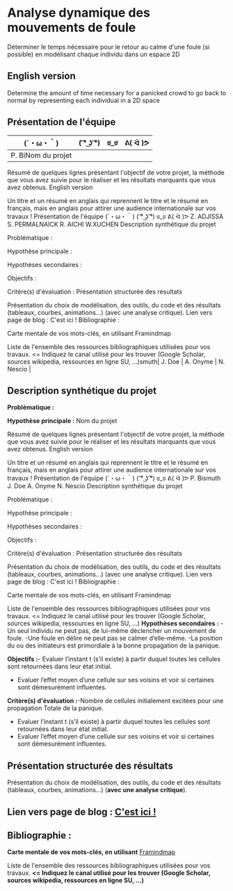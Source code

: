 # Analyse dynamique des mouvements de foule

Déterminer le temps nécessaire pour le retour au calme d'une foule (si possible) en modélisant chaque individu dans un espace 2D

## English version

Determine the amount of time necessary for a panicked crowd to go back to normal by representing each individual in a 2D space
## Présentation de l'équipe

|(´・ω・｀)| ( ͡° ͜ʖ ͡°) | ಠ_ಠ | ᕕ( ᐛ )ᕗ |
|-----|--|--|--|
| P. BiNom du projet

Résumé de quelques lignes présentant l'objectif de votre projet, la méthode que vous avez suivie pour le réaliser et les résultats marquants que vous avez obtenus.
English version

Un titre et un résumé en anglais qui reprennent le titre et le résumé en français, mais en anglais pour attirer une audience internationale sur vos travaux !
Présentation de l'équipe
(´・ω・｀) 	( ͡° ͜ʖ ͡°) 	ಠ_ಠ 	ᕕ( ᐛ )ᕗ
Z. ADJISSA 	S. PERMALNAICK 	R. AICHI 	W.XUCHEN 
Description synthétique du projet

Problématique :

Hypothèse principale :

Hypothèses secondaires :

Objectifs :

Critère(s) d'évaluation :
Présentation structurée des résultats

Présentation du choix de modélisation, des outils, du code et des résultats (tableaux, courbes, animations...) (avec une analyse critique).
Lien vers page de blog : C'est ici !
Bibliographie :

Carte mentale de vos mots-clés, en utilisant Framindmap

Liste de l'ensemble des ressources bibliographiques utilisées pour vos travaux. <= Indiquez le canal utilisé pour les trouver (Google Scholar, sources wikipedia, ressources en ligne SU, ...)smuth| J. Doe | A. Onyme  | N. Nescio  |


## Description synthétique du projet

**Problématique :** 

**Hypothèse principale :**
Nom du projet

Résumé de quelques lignes présentant l'objectif de votre projet, la méthode que vous avez suivie pour le réaliser et les résultats marquants que vous avez obtenus.
English version

Un titre et un résumé en anglais qui reprennent le titre et le résumé en français, mais en anglais pour attirer une audience internationale sur vos travaux !
Présentation de l'équipe
(´・ω・｀) 	( ͡° ͜ʖ ͡°) 	ಠ_ಠ 	ᕕ( ᐛ )ᕗ
P. Bismuth 	J. Doe 	A. Onyme 	N. Nescio
Description synthétique du projet

Problématique :

Hypothèse principale :

Hypothèses secondaires :

Objectifs :

Critère(s) d'évaluation :
Présentation structurée des résultats

Présentation du choix de modélisation, des outils, du code et des résultats (tableaux, courbes, animations...) (avec une analyse critique).
Lien vers page de blog : C'est ici !
Bibliographie :

Carte mentale de vos mots-clés, en utilisant Framindmap

Liste de l'ensemble des ressources bibliographiques utilisées pour vos travaux. <= Indiquez le canal utilisé pour les trouver (Google Scholar, sources wikipedia, ressources en ligne SU, ...)
**Hypothèses secondaires :** -Un seul individu ne peut pas, de lui-même déclencher un mouvement de foule.
-Une foule en délire ne peut pas se calmer d’elle-même.
-La position du ou des initiateurs est primordiale à la bonne propagation de la panique.

**Objectifs :**- Evaluer l’instant t (s’il existe) à partir duquel toutes les cellules sont retournées dans leur état initial.
- Evaluer l’effet moyen d’une cellule sur ses voisins et voir si certaines sont démesurément influentes.


**Critère(s) d'évaluation :**-Nombre de cellules initialement excitées pour une propagation
Totale de la panique.
- Evaluer l’instant t (s’il existe) à partir duquel toutes les cellules sont retournées dans leur état initial.
- Evaluer l’effet moyen d’une cellule sur ses voisins et voir si certaines sont démesurément influentes.

## Présentation structurée des résultats

Présentation du choix de modélisation, des outils, du code et des résultats (tableaux, courbes, animations...) (**avec une analyse critique**).

## Lien vers page de blog : <a href="blog.html"> C'est ici ! </a>

## Bibliographie :

**Carte mentale de vos mots-clés, en utilisant** <a href="https://framindmap.org/mindmaps/index.html">Framindmap </a> 

Liste de l'ensemble des ressources bibliographiques utilisées pour vos travaux. **<= Indiquez le canal utilisé pour les trouver (Google Scholar, sources wikipedia, ressources en ligne SU, ...)**
